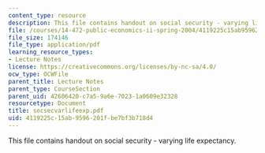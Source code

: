 ```yaml
---
content_type: resource
description: This file contains handout on social security - varying life expectancy.
file: /courses/14-472-public-economics-ii-spring-2004/4119225c15ab9596201fbe7bf3b718d4_socsecvarlifeexp.pdf
file_size: 174146
file_type: application/pdf
learning_resource_types:
- Lecture Notes
license: https://creativecommons.org/licenses/by-nc-sa/4.0/
ocw_type: OCWFile
parent_title: Lecture Notes
parent_type: CourseSection
parent_uid: 42606420-c7a5-9a6e-7023-1a0609e32328
resourcetype: Document
title: socsecvarlifeexp.pdf
uid: 4119225c-15ab-9596-201f-be7bf3b718d4
---
```

This file contains handout on social security - varying life expectancy.